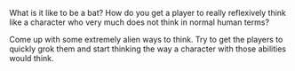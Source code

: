 What is it like to be a bat? How do you get a player to really reflexively
think like a character who very much does not think in normal human terms?

Come up with some extremely alien ways to think. Try to get the players to
quickly grok them and start thinking the way a character with those abilities
would think.
